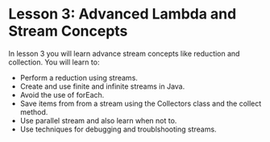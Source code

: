 # Lesson 3: Advanced Lambda and Stream Concepts

In lesson 3 you will learn advance stream concepts like reduction and collection. You will learn to:

*  Perform a reduction using streams.
*  Create and use finite and infinite streams in Java.
*  Avoid the use of forEach.
*  Save items from from a stream using the Collectors class and the collect method.
*  Use parallel stream and also learn when not to.
*  Use techniques for debugging and troublshooting streams.
